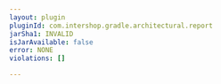 ```yaml
---
layout: plugin
pluginId: com.intershop.gradle.architectural.report
jarSha1: INVALID
isJarAvailable: false
error: NONE
violations: []

---
```

